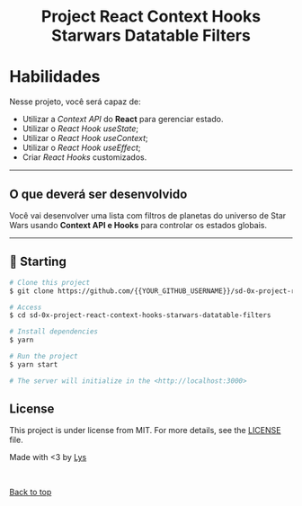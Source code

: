 <h1 align="center">Project React Context Hooks Starwars Datatable Filters</h1>


# Habilidades

Nesse projeto, você será capaz de:

* Utilizar a _Context API_ do **React** para gerenciar estado.
* Utilizar o _React Hook useState_;
* Utilizar o _React Hook useContext_;
* Utilizar o _React Hook useEffect_;
* Criar _React Hooks_ customizados.

---

## O que deverá ser desenvolvido

Você vai desenvolver uma lista com filtros de planetas do universo de Star Wars usando **Context API e Hooks** para controlar os estados globais.

---



## :checkered_flag: Starting ##

```bash
# Clone this project
$ git clone https://github.com/{{YOUR_GITHUB_USERNAME}}/sd-0x-project-react-context-hooks-starwars-datatable-filters

# Access
$ cd sd-0x-project-react-context-hooks-starwars-datatable-filters

# Install dependencies
$ yarn

# Run the project
$ yarn start

# The server will initialize in the <http://localhost:3000>
```

## License ##

This project is under license from MIT. For more details, see the [LICENSE](LICENSE.md) file.


Made with <3 by <a href="https://github.com/lysprestes" target="_blank">Lys</a>

&#xa0;

<a href="#top">Back to top</a>
